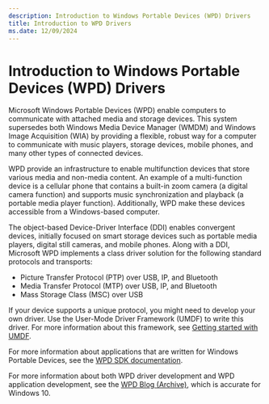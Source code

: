 ```yaml
---
description: Introduction to Windows Portable Devices (WPD) Drivers 
title: Introduction to WPD Drivers 
ms.date: 12/09/2024
---
```


# Introduction to Windows Portable Devices (WPD) Drivers 

Microsoft Windows Portable Devices (WPD) enable computers to communicate with attached media and storage devices. This system supersedes both Windows Media Device Manager (WMDM) and Windows Image Acquisition (WIA) by providing a flexible, robust way for a computer to communicate with music players, storage devices, mobile phones, and many other types of connected devices.

WPD provide an infrastructure to enable multifunction devices that store various media and non-media content. An example of a multi-function device is a cellular phone that contains a built-in zoom camera (a digital camera function) and supports music synchronization and playback (a portable media player function). Additionally, WPD make these devices accessible from a Windows-based computer.

The object-based Device-Driver Interface (DDI) enables convergent devices, initially focused on smart storage devices such as portable media players, digital still cameras, and mobile phones. Along with a DDI, Microsoft WPD implements a class driver solution for the following standard protocols and transports:

- Picture Transfer Protocol (PTP) over USB, IP, and Bluetooth
- Media Transfer Protocol (MTP) over USB, IP, and Bluetooth
- Mass Storage Class (MSC) over USB

If your device supports a unique protocol, you might need to develop your own driver. Use the User-Mode Driver Framework (UMDF) to write this driver. For more information about this framework, see [Getting started with UMDF](../wdf/getting-started-with-umdf-version-2.md).

For more information about applications that are written for Windows Portable Devices, see the [WPD SDK documentation](/windows/win32/windows-portable-devices).

For more information about both WPD driver development and WPD application development, see the [WPD Blog (Archive)](/archive/blogs/wpdblog/), which is accurate for Windows 10.

 

 





